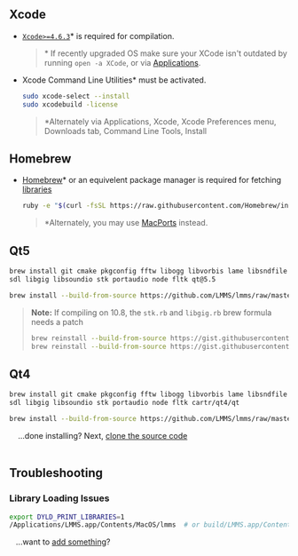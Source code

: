 ## Xcode

* [`Xcode>=4.6.3`](http://stackoverflow.com/a/10335943/3196753)* is required for compilation.
   > \* If recently upgraded OS make sure your XCode isn't outdated by running `open -a XCode`, or via [Applications](https://cloud.githubusercontent.com/assets/6345473/13099744/670d5dfa-d503-11e5-85c3-ad2c99e55c2d.png).

* Xcode Command Line Utilities* must be activated.
   ```bash
   sudo xcode-select --install
   sudo xcodebuild -license
   ```
   > \*Alternately via Applications, Xcode, Xcode Preferences menu, Downloads tab, Command Line Tools, Install

## Homebrew
* [Homebrew](https://brew.sh/)* or an equivelent package manager is required for fetching [libraries](Compiling#libraries)
   ```bash
   ruby -e "$(curl -fsSL https://raw.githubusercontent.com/Homebrew/install/master/install)"
   ```
   > \*Alternately, you may use [MacPorts](https://macports.org/) instead.

## Qt5
   ```bash
   brew install git cmake pkgconfig fftw libogg libvorbis lame libsndfile libsamplerate jack \
   sdl libgig libsoundio stk portaudio node fltk qt@5.5

   brew install --build-from-source https://github.com/LMMS/lmms/raw/master/cmake/apple/fluid-synth.rb
   ```

   > **Note:** If compiling on 10.8, the `stk.rb` and `libgig.rb` brew formula needs a patch
   > ```bash
   > brew reinstall --build-from-source https://gist.githubusercontent.com/tresf/efa2cf88156c1f14c1b39c315f1f3ec0/raw/stk.rb
   > brew reinstall --build-from-source https://gist.githubusercontent.com/tresf/efb74f1ec9b600c8aa4e823cc855bef2/raw/libgig.rb
   > ```

## Qt4
   ```bash
   brew install git cmake pkgconfig fftw libogg libvorbis lame libsndfile libsamplerate jack \
   sdl libgig libsoundio stk portaudio node fltk cartr/qt4/qt

   brew install --build-from-source https://github.com/LMMS/lmms/raw/master/cmake/apple/fluid-synth.rb
   ```

&nbsp;&nbsp;&nbsp;&nbsp;...done installing?  Next, [clone the source code](Compiling#clone-source-code)
<br><!-- End Section--><br>

## Troubleshooting

### Library Loading Issues
   ```bash
   export DYLD_PRINT_LIBRARIES=1
   /Applications/LMMS.app/Contents/MacOS/lmms  # or build/LMMS.app/Contents/MacOS/lmms
   ```

&nbsp;&nbsp;&nbsp;...want to [add something](dependencies-opensuse/_edit)?

